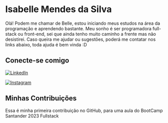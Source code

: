 # Isabelle Mendes da Silva
Olá! Podem me chamar de Belle, estou iniciando meus estudos na área da programação e aprendendo bastante. Meu sonho é ser programadora full-stack ou front-end, sei que ainda tenho muito caminho a frente mas não desistirei.
Caso queira me ajudar ou sugestões, poderá me contatar nos links abaixo, toda ajuda é bem vinda :D

## Conecte-se comigo
[![LinkedIn](https://img.shields.io/badge/LinkedIn-87CEFA?style=for-the-badge&logo=linkedin&logoColor=000)](https://www.linkedin.com/in/isabelle-mendes-s-b21a91261/)

[![Instagram](https://img.shields.io/badge/Instagram-E1306C?style=for-the-badge&logo=instagram&logoColor=FFF)](https://www.instagram.com/iits._.belle/)

## Minhas Contribuições
Essa é minha primeira contribuição no GitHub, para uma aula do BootCamp Santander 2023 Fullstack




